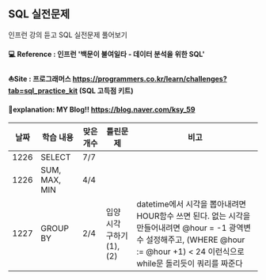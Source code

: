 ## SQL 실전문제 

인프런 강의 듣고 SQL 실전문제 풀어보기

#### 💻 Reference : 인프런 '백문이 불여일타 - 데이터 분석을 위한 SQL'

#### ⛵Site : 프로그래머스 https://programmers.co.kr/learn/challenges?tab=sql_practice_kit (SQL 고득점 키트)       

#### 🧵explanation: MY Blog!! https://blog.naver.com/ksy_59

|날짜|학습 내용|맞은 개수|틀린문제|비고|
|--------|-------|---------|---------|----------------|
|1226|SELECT|7/7|||
|1226|SUM, MAX, MIN|4/4|||
|1227|GROUP BY|2/4|입양 시각 구하기(1), (2)|datetime에서 시각을 뽑아내려면 HOUR함수 쓰면 된다. 없는 시각을 만들어내려면 @hour = -1 광역변수 설정해주고, (WHERE @hour := @hour +1) < 24 이런식으로 while문 돌리듯이 쿼리를 짜준다|
